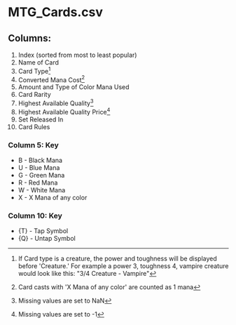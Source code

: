 # MTG_Cards.csv

## Columns:
1. Index (sorted from most to least popular)
2. Name of Card
3. Card Type[^1]
4. Converted Mana Cost[^2]
5. Amount and Type of Color Mana Used
6. Card Rarity
7. Highest Available Quality[^3]
8. Highest Available Quality Price[^4]
9. Set Released In
10. Card Rules


### Column 5: Key
- B - Black Mana 
- U - Blue Mana 
- G - Green Mana 
- R - Red Mana 
- W - White Mana 
- X - X Mana of any color

### Column 10: Key
- {T} - Tap Symbol 
- {Q} - Untap Symbol


[^1]: If Card type is a creature, the power and toughness will be displayed before 'Creature.' For example a power 3, toughness 4, vampire creature would look like this: "3/4 Creature - Vampire"
[^2]: Card casts with 'X Mana of any color' are counted as 1 mana
[^3]: Missing values are set to NaN
[^4]: Missing values are set to -1
